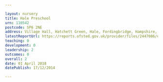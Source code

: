 ```yaml
---

layout: nursery
title: Hale Preschool
urn: 110542
postcode: SP6 2NE
address: Village Hall, Hatchett Green, Hale, Fordingbridge, Hampshire, SP6 2NE
latestReportUrl: https://reports.ofsted.gov.uk/provider/files/2447086/urn/110542.pdf
teaching: 0
development: 0
leadership: 2
outcomes: 0
overall: 2
date: 01 April 2018 
datePublish: 17/12/2014

---
```

